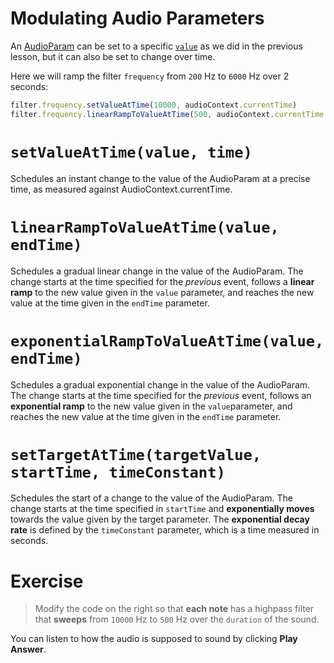 # Modulating Audio Parameters

An [AudioParam](https://developer.mozilla.org/en-US/docs/Web/API/AudioParam) can be set to a specific [`value`](https://developer.mozilla.org/en-US/docs/Web/API/AudioParam/value) as we did in the previous lesson, but it can also be set to change over time.

Here we will ramp the filter `frequency` from `200` Hz to `6000` Hz over 2 seconds:

```js
filter.frequency.setValueAtTime(10000, audioContext.currentTime)
filter.frequency.linearRampToValueAtTime(500, audioContext.currentTime + 2)
```

# `setValueAtTime(value, time)`

Schedules an instant change to the value of the AudioParam at a precise time, as measured against AudioContext.currentTime.

# `linearRampToValueAtTime(value, endTime)`

Schedules a gradual linear change in the value of the AudioParam. The change starts at the time specified for the _previous_ event, follows a **linear ramp** to the new value given in the `value` parameter, and reaches the new value at the time given in the `endTime` parameter.

# `exponentialRampToValueAtTime(value, endTime)`

Schedules a gradual exponential change in the value of the AudioParam. The change starts at the time specified for the _previous_ event, follows an **exponential ramp** to the new value given in the `value`parameter, and reaches the new value at the time given in the `endTime` parameter.

# `setTargetAtTime(targetValue, startTime, timeConstant)`

Schedules the start of a change to the value of the AudioParam. The change starts at the time specified in `startTime` and **exponentially moves** towards the value given by the target parameter. The **exponential decay rate** is defined by the `timeConstant` parameter, which is a time measured in seconds.

# Exercise

> Modify the code on the right so that **each note** has a highpass filter that **sweeps** from `10000` Hz to `500` Hz over the `duration` of the sound.

You can listen to how the audio is supposed to sound by clicking **Play Answer**.
